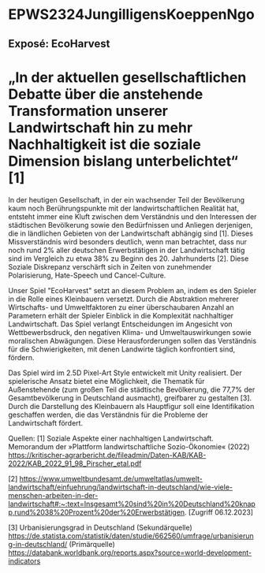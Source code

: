 # EPWS2324JungilligensKoeppenNgo

## Exposé: EcoHarvest

# „In der aktuellen gesellschaftlichen Debatte über die anstehende Transformation unserer Landwirtschaft hin zu mehr Nachhaltigkeit ist die soziale Dimension bislang unterbelichtet“ [1]

In der heutigen Gesellschaft, in der ein wachsender Teil der Bevölkerung kaum noch Berührungspunkte mit der landwirtschaftlichen Realität hat, entsteht immer eine Kluft zwischen dem Verständnis und den Interessen der städtischen Bevölkerung sowie den Bedürfnissen und Anliegen derjenigen, die in ländlichen Gebieten von der Landwirtschaft abhängig sind [1]. Dieses Missverständnis wird besonders deutlich, wenn man betrachtet, dass nur noch rund 2% aller deutschen Erwerbstätigen in der Landwirtschaft tätig sind im Vergleich zu etwa 38% zu Beginn des 20. Jahrhunderts [2]. Diese Soziale Diskrepanz verschärft sich in Zeiten von zunehmender Polarisierung, Hate-Speech und Cancel-Culture. 

Unser Spiel "EcoHarvest" setzt an diesem Problem an, indem es den Spieler in die Rolle eines Kleinbauern versetzt. Durch die Abstraktion mehrerer Wirtschafts- und Umweltfaktoren zu einer überschaubaren Anzahl an Parametern erhält der Spieler Einblick in die Komplexität nachhaltiger Landwirtschaft. Das Spiel verlangt Entscheidungen im Angesicht von Wettbewerbsdruck, den negativen Klima- und Umweltauswirkungen sowie moralischen Abwägungen. Diese Herausforderungen sollen das Verständnis für die Schwierigkeiten, mit denen Landwirte täglich konfrontiert sind, fördern.

Das Spiel wird im 2.5D Pixel-Art Style entwickelt mit Unity realisiert. Der spielerische Ansatz bietet eine Möglichkeit, die Thematik für Außenstehende (zum großen Teil die städtische Bevölkerung, die 77,7% der Gesamtbevölkerung in Deutschland ausmacht), greifbarer zu gestalten [3]. Durch die Darstellung des Kleinbauern als Hauptfigur soll eine Identifikation geschaffen werden, die das Verständnis für die Probleme der Landwirtschaft fördert. 

Quellen:
[1] Soziale Aspekte einer nachhaltigen Landwirtschaft. Memorandum der »Plattform landwirtschaftliche Sozio-Ökonomie« (2022) https://kritischer-agrarbericht.de/fileadmin/Daten-KAB/KAB-2022/KAB_2022_91_98_Pirscher_etal.pdf

[2] https://www.umweltbundesamt.de/umweltatlas/umwelt-landwirtschaft/einfuehrung/landwirtschaft-in-deutschland/wie-viele-menschen-arbeiten-in-der-landwirtschaft#:~:text=Insgesamt%20sind%20in%20Deutschland%20knapp,rund%2038%20Prozent%20der%20Erwerbstätigen. [Zugriff 06.12.2023]

[3] Urbanisierungsgrad in Deutschland (Sekundärquelle) https://de.statista.com/statistik/daten/studie/662560/umfrage/urbanisierung-in-deutschland/
(Primärquelle) https://databank.worldbank.org/reports.aspx?source=world-development-indicators
